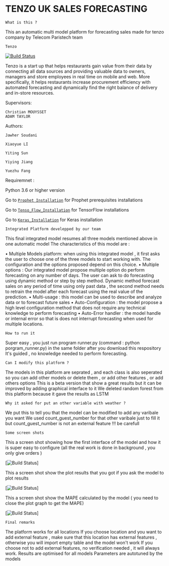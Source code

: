 # TENZO UK SALES FORECASTING

```
What is this ?
```
This an automatic multi model platform for forecasting sales made for tenzo company by Telecom Paristech team

```
Tenzo
```

[![Build Status](https://www.gotenzo.com/wp-content/themes/tenzo_new3/img/logo-big.png)](https://www.gotenzo.com/)

Tenzo is a start up that helps restaurants gain value from their data by connecting all data
sources and providing valuable data to owners, managers and store employees in real time
on mobile and web. More specifically, it helps restaurants increase procurement efficiency
with automated forecasting and dynamically find the right balance of delivery and in-store
resources.

Supervisors: 
```
Christian MOUYSSET
ADAM TAYLOR
```


Authors: 
```
Jawher Soudani

Xiaoyue LI

Yiting Sun

Yiying Jiang

Yuezhu Fang

```

Requiremnet :



Python 3.6 or higher version


Go to [`Prophet Installation`](https://facebook.github.io/prophet/docs/installation.html) for Prophet prerequisites installations

Go to [`Tenso_Flow_Installation`](https://www.tensorflow.org/install/) for TensorFlow installations

Go to [`Keras_Installation`](https://keras.io/) for Keras installation



```
Integrated Platform develepped by our team
```

This final integrated model resumes all three models mentioned above in one automatic model
The characteristics of this model are :

• Multiple Models platform: when using this integrated model , it first asks the user
to choose one of the three models to start working with. The configuration and the
options proposed depend on this choice.
• Multiple options : Our integrated model propose multiple option do perform forecasting
on any number of days. The user can ask to do forecasting using dynamic method or
step by step method. Dynamic method forecast sales on any period of time using only
past data , the second method needs to retrain the model after each forecast using the
real value of the prediction.
• Multi-usage : this model can be used to describe and analyze data or to forecast future
sales
• Auto-Configuration : the model propose a high level configuration method that does
not require any technical knowledge to perform forecasting
• Auto-Error handler : the model handle or internal error so that is does not interrupt
forecasting when used for multiple locations.

```
How to run it
```

Super easy , you just run program runner.py  (command : python porgram_runner.py) in the same folder after you download this respository
It's guided , no knowledge needed to perform forecasting.

```
Can I modify this platform ? 
```

The models in this platform are seprated , and each class is also seperated so you can add other models or delete them , or add other features , or add others options
This is a beta version that show a great results but it can be improved by adding graphical interface to it
We deleted random forest from this platform because it gave the results as LSTM

```
Why it asked for put an other variable with weather ?
```

We put this to tell you that the model can be modified to add any varibale you want
We used count_guest_number for that other varibale just to fill it but count_guest_number is not an external feature !!! be carefull


```
Some screen shots
```
This a screen shot showing how the first interface of the model and how it is super easy to configure (all the real work is done in background , you only give orders )

[![Build Status](https://lh3.googleusercontent.com/Qv_0_8_E4cC-TLuTQwYdg68pExyJeMQcxTM74DqshQe9VJqgLIGtm79a5IGb-EI3GGrp-Y7t4J3puGp62rW4vrXffevTvChR4M3w=w1532-h694-rw-no)]


This a screen shot show the plot results that you got if you ask the model to plot results

[![Build Status](https://lh3.googleusercontent.com/nQ7cSXiMlKT75tWtH3heIXGZD87e-ciC_HzaFJ0MG_C2QLMfgiIq8AeZC_V1oeUQLohUvuz5NRNUg6SCx7yRWU75wsnhNNinQIld=w1465-h833-rw-no)]


This a screen shot show the MAPE calculated by the model ( you need to close the plot graph to get the MAPE)

[![Build Status](https://lh3.googleusercontent.com/5RBlgnZqtVsdmMQmBlMyj9DBIjmi4izwNd4Q4CERvPXTVqwv2svBS_vTWAAj9oWWarxIN1xzWUFWZ4athzrWQD8BEHgGMqbtpOgg=w1684-h717-rw-no)]


```
Final remarks 
```
The platform works for all locations
If you choose location and you want to add external feature , make sure that this location has external features , otherwise you will import empty table and the model won't work
If you choose not to add external features, no verification needed , it will always work.
Results are optimised for all models
Parameters are autotuned by the models
